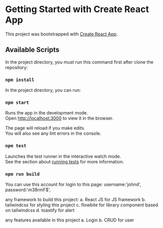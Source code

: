 # Getting Started with Create React App

This project was bootstrapped with [Create React App](https://github.com/facebook/create-react-app).

## Available Scripts

In the project directory, you must run this command first after clone the repository:

### `npm install`

In the project directory, you can run:

### `npm start`

Runs the app in the development mode.\
Open [http://localhost:3000](http://localhost:3000) to view it in the browser.

The page will reload if you make edits.\
You will also see any lint errors in the console.

### `npm test`

Launches the test runner in the interactive watch mode.\
See the section about [running tests](https://facebook.github.io/create-react-app/docs/running-tests) for more information.

### `npm run build`

You can use this account for login to this page:
username:'johnd',
 password:'m38rmF$',


any framework to build this project:
a. React JS for JS framework
b. tailwindcss for styling this project
c. flowbite for library component based on tailwindcss
d. toastify for alert

any features available in this project
a. Login
b. CRUD for user
